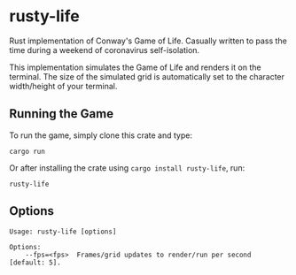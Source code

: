 # rusty-life

Rust implementation of Conway's Game of Life. Casually written to pass the time during a weekend of coronavirus self-isolation.

This implementation simulates the Game of Life and renders it on the terminal. The size of the simulated grid is automatically set to the character width/height of your terminal.

## Running the Game

To run the game, simply clone this crate and type:

```
cargo run
```

Or after installing the crate using `cargo install rusty-life`, run:

```
rusty-life
```

## Options

```
Usage: rusty-life [options]

Options:
    --fps=<fps>  Frames/grid updates to render/run per second [default: 5].
```
